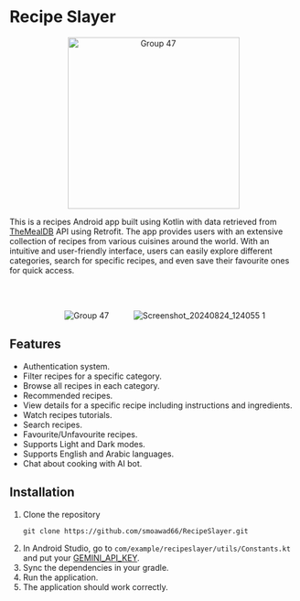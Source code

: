 

<h1>Recipe Slayer</h1>
<p align="center">
  <img src="https://github.com/user-attachments/assets/983f362e-2cf4-4e6c-abe1-8346b7e0349b" width="300px" height="300px" alt="Group 47"/>
</p>
<p>This is a recipes Android app built using Kotlin with data retrieved from <a href="https://www.themealdb.com/api.php">TheMealDB</a> API using Retrofit. The app provides users with an extensive collection of recipes from various cuisines around the world. With an intuitive and user-friendly interface, users can easily explore different categories, search for specific recipes, and even save their favourite ones for quick access.</p>

<br><br>

<p align="center">
  &nbsp;&nbsp;&nbsp;&nbsp;
    &nbsp;&nbsp;&nbsp;&nbsp;
  <img src="https://github.com/user-attachments/assets/78d41049-014e-4491-8900-ba388ece313f" alt="Group 47"/>
    &nbsp;&nbsp;&nbsp;&nbsp;
    &nbsp;&nbsp;&nbsp;&nbsp;
  <img src="https://github.com/user-attachments/assets/c8a0f0fd-5e37-4eee-8b01-cfd944d5948b" alt="Screenshot_20240824_124055 1"/>
</p>

<h2>Features</h2>
<ul>
  <li>Authentication system.</li>
  <li>Filter recipes for a specific category.</li>
  <li>Browse all recipes in each category.</li>
  <li>Recommended recipes.</li>
  <li>View details for a specific recipe including instructions and ingredients.</li>
  <li>Watch recipes tutorials.</li>
  <li>Search recipes.</li>
  <li>Favourite/Unfavourite recipes.</li>
  <li>Supports Light and Dark modes.</li>
  <li>Supports English and Arabic languages.</li>
  <li>Chat about cooking with AI bot.</li>
</ul>

<h2>Installation</h2>
<ol>
  <li>Clone the repository
    <pre><code>git clone https://github.com/smoawad66/RecipeSlayer.git</code></pre>
  </li>
  <li>In Android Studio, go to <code>com/example/recipeslayer/utils/Constants.kt</code> and put your <a href="https://aistudio.google.com/app/apikey">GEMINI_API_KEY</a>.</li>
  <li>Sync the dependencies in your gradle.</li>
  <li>Run the application.</li>
  <li>The application should work correctly.</li>
</ol>
